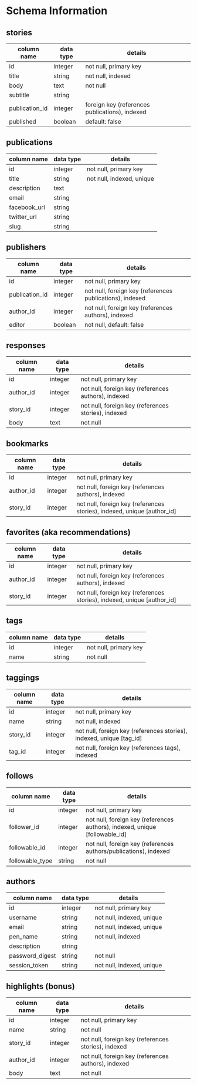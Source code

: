 # Schema Information

## stories
column name    | data type | details
------------   |-----------|-----------------------
id             | integer   | not null, primary key
title          | string    | not null, indexed
body           | text      | not null
subtitle       | string    |
publication_id | integer   | foreign key (references publications), indexed
published      | boolean   | default: false

## publications
column name | data type | details
------------|-----------|-----------------------
id          | integer   | not null, primary key
title       | string    | not null, indexed, unique
description | text      |
email       | string    |
facebook_url| string    |
twitter_url | string    |
slug        | string    |

## publishers
column name      | data type | details
------------     |-----------|-----------------------
id               | integer   | not null, primary key
publication_id   | integer   | not null, foreign key (references publications), indexed
author_id        | integer   | not null, foreign key (references authors), indexed
editor           | boolean   | not null, default: false

## responses
column name | data type | details
------------|-----------|-----------------------
id          | integer   | not null, primary key
author_id   | integer   | not null, foreign key (references authors), indexed
story_id    | integer   | not null, foreign key (references stories), indexed
body        | text      | not null

## bookmarks
column name | data type | details
------------|-----------|-----------------------
id          | integer   | not null, primary key
author_id   | integer   | not null, foreign key (references authors), indexed
story_id    | integer   | not null, foreign key (references stories), indexed, unique [author_id]

## favorites (aka recommendations)
column name | data type | details
------------|-----------|-----------------------
id          | integer   | not null, primary key
author_id   | integer   | not null, foreign key (references authors), indexed
story_id    | integer   | not null, foreign key (references stories), indexed, unique [author_id]

## tags
column name | data type | details
------------|-----------|-----------------------
id          | integer   | not null, primary key
name        | string    | not null

## taggings
column name | data type | details
------------|-----------|-----------------------
id          | integer   | not null, primary key
name        | string    | not null, indexed
story_id    | integer   | not null, foreign key (references stories), indexed, unique [tag_id]
tag_id      | integer   | not null, foreign key (references tags), indexed

## follows
column name      | data type | details
------------     |-----------|-----------------------
id               | integer   | not null, primary key
follower_id      | integer   | not null, foreign key (references authors), indexed, unique [followable_id]
followable_id    | integer   | not null, foreign key (references authors/publications), indexed
followable_type  | string    | not null


## authors
column name     | data type | details
----------------|-----------|-----------------------
id              | integer   | not null, primary key
username        | string    | not null, indexed, unique
email           | string    | not null, indexed, unique
pen_name        | string    | not null, indexed
description     | string    |
password_digest | string    | not null
session_token   | string    | not null, indexed, unique


## highlights (bonus)
column name | data type | details
------------|-----------|-----------------------
id          | integer   | not null, primary key
name        | string    | not null
story_id    | integer   | not null, foreign key (references stories), indexed
author_id   | integer   | not null, foreign key (references authors), indexed
body        | text      | not null
